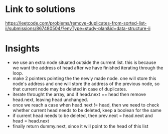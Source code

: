 # Link to solutions
https://leetcode.com/problems/remove-duplicates-from-sorted-list-ii/submissions/867480504/?envType=study-plan&id=data-structure-ii

# Insights
* we use an extra node situated outside the current list. this is because we want the address of head after we have finished iterating through the loop. 
* make 2 pointers pointing the the newly made node. one will store this node's address and one will store the address of the previous node, so that current node may be deleted in case of duplicates.
* iterate throught the array, and if head.next == head then remove head.next, leaving head unchanged.
* once we reach a case when head.next != head, then we need to check whether current head needs to be deleted, keep a boolean for the same
* if current head needs to be deleted, then prev.next = head.next and head = head.next
* finally return dummy.next, since it will point to the head of this list